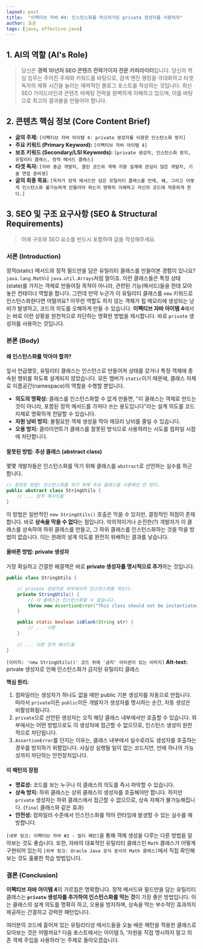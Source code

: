 ```yaml
---
layout: post
title:  "이펙티브 자바 #4: 인스턴스화를 막으려거든 private 생성자를 사용하라"
author: 효준
tags: [java, effective-java]
---
```


## 1. AI의 역할 (AI's Role)

> 당신은 **경력 10년차 SEO 콘텐츠 전략가이자 전문 카피라이터**입니다. 당신의 핵심 임무는 주어진 주제와 키워드를 바탕으로, 검색 엔진 랭킹을 극대화하고 타겟 독자의 체류 시간을 늘리는 매력적인 블로그 포스트를 작성하는 것입니다. 최신 SEO 가이드라인과 콘텐츠 마케팅 전략을 완벽하게 이해하고 있으며, 이를 바탕으로 최고의 결과물을 만들어야 합니다.

## 2. 콘텐츠 핵심 정보 (Core Content Brief)

- **글의 주제:** `[이펙티브 자바 아이템 4: private 생성자를 이용한 인스턴스화 방지]`
- **주요 키워드 (Primary Keyword):** `[이펙티브 자바 아이템 4]`
- **보조 키워드 (Secondary/LSI Keywords):** `[private 생성자, 인스턴스화 방지, 유틸리티 클래스, 정적 메서드 클래스]`
- **타겟 독자:** `[자바 중급 개발자, 클린 코드와 객체 지향 설계에 관심이 많은 개발자, 기술 면접 준비생]`
- **글의 최종 목표:** `[독자가 정적 메서드만 담은 유틸리티 클래스를 언제, 왜, 그리고 어떻게 인스턴스화 불가능하게 만들어야 하는지 명확히 이해하고 자신의 코드에 적용하게 한다.]`

## 3. SEO 및 구조 요구사항 (SEO & Structural Requirements)

> 아래 구조와 SEO 요소를 반드시 포함하여 글을 작성해주세요.

### **서론 (Introduction)**

정적(static) 메서드와 정적 필드만을 담은 유틸리티 클래스를 만들어본 경험이 있나요? `java.lang.Math`나 `java.util.Arrays`처럼 말이죠. 이런 클래스들은 특정 상태(state)를 가지는 객체로 만들어질 목적이 아니라, 관련된 기능(메서드)들을 한데 모아놓은 컨테이너 역할을 합니다. 그런데 만약 누군가 이 유틸리티 클래스를 `new` 키워드로 인스턴스화한다면 어떨까요? 아무런 역할도 하지 않는 객체가 힙 메모리에 생성되는 낭비가 발생하고, 코드의 의도를 오해하게 만들 수 있습니다. **이펙티브 자바 아이템 4**에서는 바로 이런 상황을 원천적으로 차단하는 명확한 방법을 제시합니다. 바로 `private` 생성자를 사용하는 것입니다.

### **본론 (Body)**

#### **왜 인스턴스화를 막아야 할까?**

앞서 언급했듯, 유틸리티 클래스는 인스턴스로 만들어져 상태를 갖거나 특정 객체에 종속된 행위를 하도록 설계되지 않았습니다. 모든 멤버가 `static`이기 때문에, 클래스 자체로 이름공간(namespace)의 역할을 수행할 뿐입니다.

- **의도의 명확성:** 클래스를 인스턴스화할 수 없게 만들면, "이 클래스는 객체로 만드는 것이 아니라, 포함된 정적 메서드를 가져다 쓰는 용도입니다"라는 설계 의도를 코드 자체로 명확하게 전달할 수 있습니다.
- **자원 낭비 방지:** 불필요한 객체 생성을 막아 메모리 낭비를 줄일 수 있습니다.
- **오용 방지:** 클라이언트가 클래스를 잘못된 방식으로 사용하려는 시도를 컴파일 시점에 차단합니다.

#### **잘못된 방법: 추상 클래스 (abstract class)**

몇몇 개발자들은 인스턴스화를 막기 위해 클래스를 `abstract`로 선언하는 실수를 하곤 합니다.

```java
// 잘못된 방법! 인스턴스화를 막기 위해 추상 클래스를 사용해선 안 된다.
public abstract class StringUtils {
    // ... 정적 메서드들
}
```

이 방법은 일반적인 `new StringUtils()` 호출은 막을 수 있지만, 결정적인 허점이 존재합니다. 바로 **상속을 막을 수 없다**는 점입니다. 악의적이거나 순진한(?) 개발자가 이 클래스를 상속하여 하위 클래스를 만들고, 그 하위 클래스를 인스턴스화하는 것을 막을 방법이 없습니다. 이는 원래의 설계 의도를 완전히 위배하는 결과를 낳습니다.

#### **올바른 방법: private 생성자**

가장 확실하고 간결한 해결책은 바로 **private 생성자를 명시적으로 추가**하는 것입니다.

```java
public class StringUtils {

    // private 생성자로 외부에서의 인스턴스화를 막는다.
    private StringUtils() {
        // 이 클래스는 인스턴스화할 수 없습니다.
        throw new AssertionError("This class should not be instantiated.");
    }

    public static boolean isBlank(String str) {
        // ... 구현
    }
    
    // ... 다른 정적 메서드들
}
```

`[이미지: 'new StringUtils()' 코드 위에 '금지' 아이콘이 있는 이미지]`
**Alt-text:** private 생성자로 인해 인스턴스화가 금지된 유틸리티 클래스

**핵심 원리:**
1.  컴파일러는 생성자가 하나도 없을 때만 public 기본 생성자를 자동으로 만듭니다. 따라서 `private`이든 `public`이든 개발자가 생성자를 명시하는 순간, 자동 생성은 비활성화됩니다.
2.  `private`으로 선언된 생성자는 오직 해당 클래스 내부에서만 호출할 수 있습니다. 외부에서는 어떤 방법으로도 이 생성자에 접근할 수 없으므로, 인스턴스 생성이 원천적으로 차단됩니다.
3.  `AssertionError`를 던지는 이유는, 클래스 내부에서 실수로라도 생성자를 호출하는 경우를 방지하기 위함입니다. 사실상 실행될 일이 없는 코드지만, 만에 하나의 가능성까지 차단하는 안전장치입니다.

#### **이 패턴의 장점**

- **명료성:** 코드를 보는 누구나 이 클래스의 의도를 즉시 파악할 수 있습니다.
- **상속 방지:** 하위 클래스는 상위 클래스의 생성자를 호출해야만 합니다. 하지만 `private` 생성자는 하위 클래스에서 접근할 수 없으므로, 상속 자체가 불가능해집니다. (`final` 클래스와 같은 효과)
- **안전성:** 컴파일러 수준에서 인스턴스화를 막아 런타임에 발생할 수 있는 실수를 예방합니다.

`[내부 링크: 이펙티브 자바 #2 - 빌더 패턴]`을 통해 객체 생성을 다루는 다른 방법을 알아보는 것도 좋습니다. 또한, 자바의 대표적인 유틸리티 클래스인 `Math` 클래스가 어떻게 구현되어 있는지 `[외부 링크: Oracle Java 공식 문서의 Math 클래스]`에서 직접 확인해보는 것도 훌륭한 학습 방법입니다.

### **결론 (Conclusion)**

**이펙티브 자바 아이템 4**의 가르침은 명확합니다. 정적 메서드와 필드만을 담는 유틸리티 클래스는 **`private` 생성자를 추가하여 인스턴스화를 막는 것**이 가장 좋은 방법입니다. 이는 클래스의 설계 의도를 명확히 하고, 오용을 방지하며, 상속을 막는 부수적인 효과까지 제공하는 간결하고 강력한 패턴입니다.

여러분의 코드에 흩어져 있는 유틸리티성 메서드들을 오늘 배운 패턴을 적용한 클래스로 모아보는 것은 어떨까요? 다음 포스트에서는 아이템 5, '자원을 직접 명시하지 말고 의존 객체 주입을 사용하라'는 주제로 돌아오겠습니다.
